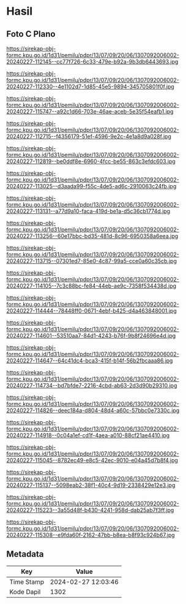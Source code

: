 # Hasil

## Foto C Plano

https://sirekap-obj-formc.kpu.go.id/1d31/pemilu/pdpr/13/07/09/20/06/1307092006002-20240227-112145--cc77f726-6c33-479e-b92a-9b3db6443693.jpg

https://sirekap-obj-formc.kpu.go.id/1d31/pemilu/pdpr/13/07/09/20/06/1307092006002-20240227-112330--4e1102d7-1d85-45e5-9894-345705801f0f.jpg

https://sirekap-obj-formc.kpu.go.id/1d31/pemilu/pdpr/13/07/09/20/06/1307092006002-20240227-115747--a92c1d66-703e-46ae-aceb-5e35f54eafb1.jpg

https://sirekap-obj-formc.kpu.go.id/1d31/pemilu/pdpr/13/07/09/20/06/1307092006002-20240227-112715--f4356179-51ef-4596-9e2c-4e1a8d9a028f.jpg

https://sirekap-obj-formc.kpu.go.id/1d31/pemilu/pdpr/13/07/09/20/06/1307092006002-20240227-112819--be0ddf8e-6960-4fcc-be55-863c3efdc603.jpg

https://sirekap-obj-formc.kpu.go.id/1d31/pemilu/pdpr/13/07/09/20/06/1307092006002-20240227-113025--d3aada99-f55c-4de5-ad6c-2910063c24fb.jpg

https://sirekap-obj-formc.kpu.go.id/1d31/pemilu/pdpr/13/07/09/20/06/1307092006002-20240227-113131--a77d9a10-faca-419d-be1a-d5c36cb1774d.jpg

https://sirekap-obj-formc.kpu.go.id/1d31/pemilu/pdpr/13/07/09/20/06/1307092006002-20240227-113256--60e17bbc-bd35-481d-8c96-6950358a6eea.jpg

https://sirekap-obj-formc.kpu.go.id/1d31/pemilu/pdpr/13/07/09/20/06/1307092006002-20240227-113715--07301ed7-85e0-4c87-99a5-cce0a60c35cb.jpg

https://sirekap-obj-formc.kpu.go.id/1d31/pemilu/pdpr/13/07/09/20/06/1307092006002-20240227-114105--7c3c88bc-fe84-44eb-ae9c-7358f534438d.jpg

https://sirekap-obj-formc.kpu.go.id/1d31/pemilu/pdpr/13/07/09/20/06/1307092006002-20240227-114444--78448ff0-0671-4ebf-b425-d4a463848001.jpg

https://sirekap-obj-formc.kpu.go.id/1d31/pemilu/pdpr/13/07/09/20/06/1307092006002-20240227-114601--53510aa7-84d1-4243-b76f-9b8f24696e4d.jpg

https://sirekap-obj-formc.kpu.go.id/1d31/pemilu/pdpr/13/07/09/20/06/1307092006002-20240227-114647--64c41dc4-bca3-415f-b14f-56b2fbcaaa86.jpg

https://sirekap-obj-formc.kpu.go.id/1d31/pemilu/pdpr/13/07/09/20/06/1307092006002-20240227-114734--bd7bfde7-2216-4cbd-ab63-2d3d90b29310.jpg

https://sirekap-obj-formc.kpu.go.id/1d31/pemilu/pdpr/13/07/09/20/06/1307092006002-20240227-114826--deec184a-d804-48d4-a60c-57bbc0e7330c.jpg

https://sirekap-obj-formc.kpu.go.id/1d31/pemilu/pdpr/13/07/09/20/06/1307092006002-20240227-114918--0c04a1ef-cd1f-4aea-a010-88cf21ae4410.jpg

https://sirekap-obj-formc.kpu.go.id/1d31/pemilu/pdpr/13/07/09/20/06/1307092006002-20240227-115045--8782ec49-e8c5-42ec-9010-e04a45d7b8f4.jpg

https://sirekap-obj-formc.kpu.go.id/1d31/pemilu/pdpr/13/07/09/20/06/1307092006002-20240227-115137--5098eab2-38f1-40c4-9d19-2338429e12e3.jpg

https://sirekap-obj-formc.kpu.go.id/1d31/pemilu/pdpr/13/07/09/20/06/1307092006002-20240227-115223--3a55d48f-b430-4241-958d-dab25ab7f3ff.jpg

https://sirekap-obj-formc.kpu.go.id/1d31/pemilu/pdpr/13/07/09/20/06/1307092006002-20240227-115308--e9fda60f-2162-47bb-b8ea-b8f93c924b67.jpg


## Metadata

| Key        | Value               |
| ---------- | ------------------- |
| Time Stamp | 2024-02-27 12:03:46 |
| Kode Dapil | 1302                |




